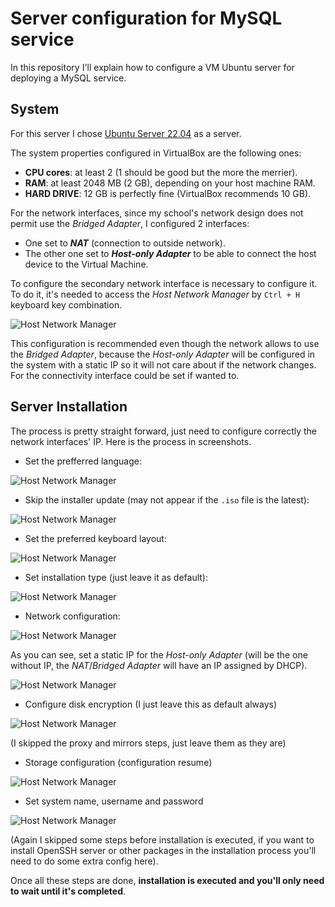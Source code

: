 # Server configuration for MySQL service

In this repository I'll explain how to configure a VM Ubuntu server for deploying a MySQL service.

## System

For this server I chose [Ubuntu Server 22.04](https://ubuntu.com/download/server "Ubuntu Server 22.04 Jammy Jellyfish download page") as a server.

The system properties configured in VirtualBox are the following ones:

-  **CPU cores**: at least 2 (1 should be good but the more the merrier).
-  **RAM**: at least 2048 MB (2 GB), depending on your host machine RAM.
-  **HARD DRIVE**: 12 GB is perfectly fine (VirtualBox recommends 10 GB).

For the network interfaces, since my school's network design does not permit use the _Bridged Adapter_, I configured 2 interfaces:

-  One set to **_NAT_** (connection to outside network).
-  The other one set to **_Host-only Adapter_** to be able to connect the host device to the Virtual Machine.

To configure the secondary network interface is necessary to configure it. To do it, it's needed to access the _Host Network Manager_ by `Ctrl + H` keyboard key combination.

![Host Network Manager](Images/VB-HostNetworkManager.png)

This configuration is recommended even though the network allows to use the _Bridged Adapter_, because the _Host-only Adapter_ will be configured in the system with a static IP so it will not care about if the network changes. For the connectivity interface could be set if wanted to.

## Server Installation

The process is pretty straight forward, just need to configure correctly the network interfaces' IP. Here is the process in screenshots.

-  Set the prefferred language:

![Host Network Manager](Images/Installation%200.png)

-  Skip the installer update (may not appear if the `.iso` file is the latest):

![Host Network Manager](Images/Installation%201.png)

-  Set the preferred keyboard layout:

![Host Network Manager](Images/Installation%202.png)

-  Set installation type (just leave it as default):

![Host Network Manager](Images/Installation%203.png)

-  Network configuration:

![Host Network Manager](Images/Installation%204.png)

As you can see, set a static IP for the _Host-only Adapter_ (will be the one without IP, the _NAT_/_Bridged Adapter_ will have an IP assigned by DHCP).

![Host Network Manager](Images/Installation%205.png)

-  Configure disk encryption (I just leave this as default always)

![Host Network Manager](Images/Installation%206%20skip%20proxy%20and%20mirror.png)

(I skipped the proxy and mirrors steps, just leave them as they are)

-  Storage configuration (configuration resume)

![Host Network Manager](Images/Installation%207.png)

-  Set system name, username and password

![Host Network Manager](Images/Installation%208%20skip%20pro%20ssh%20and%20packages.png)

(Again I skipped some steps before installation is executed, if you want to install OpenSSH server or other packages in the installation process you'll need to do some extra config here).

Once all these steps are done, **installation is executed and you'll only need to wait until it's completed**.
